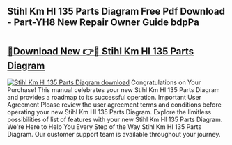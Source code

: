 ## Stihl Km Hl 135 Parts Diagram Free Pdf Download - Part-YH8 New Repair Owner Guide bdpPa

# <h2><a href="http://dfukeo.blite.top/?on=Stihl+Km+Hl+135+Parts+Diagram">🔗Download New 👉🔴 Stihl Km Hl 135 Parts Diagram</a></h2>

[![Stihl Km Hl 135 Parts Diagram download](https://i.imgur.com/lujVjoI.png)](http://dfukeo.blite.top/?on=Stihl+Km+Hl+135+Parts+Diagram)
Congratulations on Your Purchase! This manual celebrates your new Stihl Km Hl 135 Parts Diagram and provides a roadmap to its successful operation. Important User Agreement Please review the user agreement terms and conditions before operating your new Stihl Km Hl 135 Parts Diagram. Explore the limitless possibilities of list of features with your new Stihl Km Hl 135 Parts Diagram. We're Here to Help You Every Step of the Way Stihl Km Hl 135 Parts Diagram. Our customer support team is available throughout your journey.
